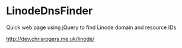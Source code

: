 LinodeDnsFinder
===============

Quick web page using jQuery to find Linode domain and resource IDs

http://dev.chrisrogers.me.uk/linode/